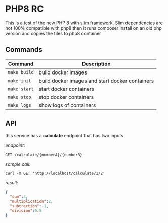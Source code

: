 # PHP8 RC
This is a test of the new PHP 8 with [slim framework](http://www.slimframework.com/).
Slim dependencies are not 100% compatible with php8 then it runs composer install on an old php version and copies the files to php8 container

## Commands
| Command | Description |
| --- | --- |
| `make build` | build docker images |
| `make init` | build docker images and start docker containers |
| `make start` | start docker containers |
| `make stop` | stop docker containers |
| `make logs` | show logs of containers |

## API
this service has a **calculate** endpoint that has two inputs.

_endpoint_:
```curl 
GET /calculate/{numberA}/{numberB}
```

_sample call_:
```curl
curl -X GET 'http://localhost/calculate/1/2'
```

_result_:
```json
{
  "sum":3,
  "multiplication":2,
  "subtraction":-1,
  "division":0.5
}
```
